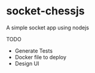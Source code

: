 # socket-chessjs

A simple socket app using nodejs



TODO
 - Generate Tests
 - Docker file to deploy
 - Design UI

